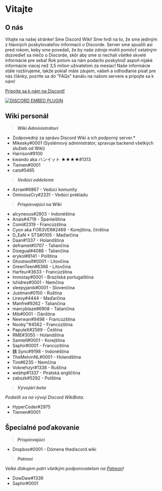 <!-- TITLE: Slovak - Domovská stránka -->
<!-- SUBTITLE: Vitajte na Discord Wiki! -->

# Vitajte
## O nás
Vitajte na našej stránke! Sme Discord Wiki! Sme hrdí na to, že sme jediným z hlavných poskytovateľov informacii o Discorde. Server sme spustili asi pred rokom, keby sme povedali, že by naše zdroje mohli pomôcť ostatným dozvedieť sa niečo o Discorde, skôr aby sme si nechali všetké skvelé informácie pre seba! Rok potom sa nám podarilo poskytnúť aspoň nijaké informácie viacej než 3,5 milion uživatelom za mesiac! Naše informácie stále rozširujeme, takže pokiaľ máte záujem, vášeň a odhodlanie písať pre nás články, pozrite sa do "FAQs" kanálu na našom servere a pripojte sa k nám!

[Pripojte sa k nám na Discord!](https://discord.gg/ZRJ9Ghh)

<a href="https://discord.gg/ZRJ9Ghh">![DISCORD EMBED PLUGIN](https://discordapp.com/api/guilds/367460196148183040/widget.png?style=banner2)</a>

## Wiki personál
> ***Wiki Administrátori***

* Zodpovedný za správu Discord Wiki a ich podporný server.*
* Mikesky#0001 (Systémový administrátor, spravuje backend všetkých služieb od Wiki)
* Harrison#9100
* kwando aka ハンイット ★★★★#1313
* Tiemen#0001
* cats#5485

> ***Vedúci oddelenie***

* Azrael#6867 - Vedúci komunity
* OminousCry#2331 - Vedúci prekladu

> ***Prispievajúci na Wiki***

* alcyneous#2803 - Indonéština
* Anaís#4719 - Španielština
* Comi#2319 - Francúzština
* Cyon aka FOR3VER#2469 - Korejština, čínština
* D_EaN * STS#0105 - Maďarčina
* Daan#1337 - Holandština
* deframet#0707 - Taliančina
* Disegual#4088 - Taliančina
* erykol#8141 - Polština
* Ghostwolf#0001 - Litovčina
* GreenTeen#6366 - Litovčina
* Harfeur#3633 - Francúzština
* Immotay#0001 - Brazilská portugalština
* Ishidres#0001 - Nemčina
* sleepyjanik#0001 - Slovenčina
* Justman#0150 - Ruština
* Lireoy#4444 - Maďarčina
* Manfre#9262 - Taliančina
* marcyblaze#6908 - Taliančina
* Mib#0001 - Dánština
* Neerwan#9498 - Francúzština
* Nooby™#4562 - Francúzština
* PapuleX#2589 - Čeština
* RME#3050 - Holandština
* Samtell#0001 - Korejština
* Saphir#0001 - Francúzština
* 魏 Sync#9198 - Indonéština
* TheMelvinNL#0001 - Holandština
* Tim#6235 - Nemčina
* Voknehzyr#1338 - Ruština
* webhp#1337 - Piratská angličtina
* zabszk#5292 - Polština

> ***Vývojári bota***

*Podielili sa na vývoji Discord WikiBota.*
* HyperCoder#2975
* Tiemen#0001

## Špecialné poďakovanie

>***Prispievajúci***

* Dropbox#0001 - Dómena thediscord.wiki

> ***Patroni***

*Velké ďakujem patrí všetkým podporovatelom na [Patreon](https://www.patreon.com/TheDiscordWiki)!*

* DowDaw#1339
* Saphir#0001